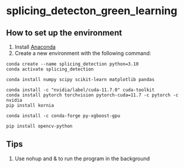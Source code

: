 # splicing_detecton_green_learning

## How to set up the environment
1. Install [Anaconda](https://www.anaconda.com/products/individual)
2. Create a new environment with the following command:
```
conda create --name splicing_detection python=3.10
conda activate splicing_detection

conda install numpy scipy scikit-learn matplotlib pandas

conda install -c "nvidia/label/cuda-11.7.0" cuda-toolkit
conda install pytorch torchvision pytorch-cuda=11.7 -c pytorch -c nvidia
pip install kornia

conda install -c conda-forge py-xgboost-gpu

pip install opencv-python
```

## Tips
1. Use nohup and & to run the program in the background
```
